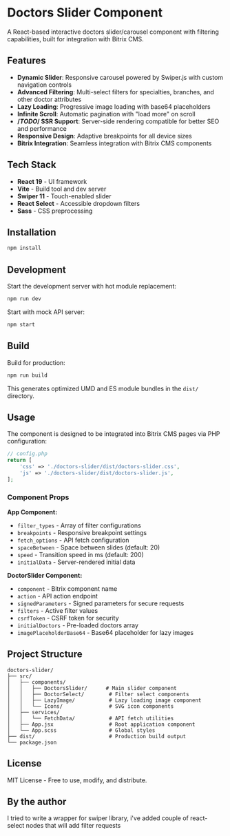 # Doctors Slider Component

A React-based interactive doctors slider/carousel component with filtering capabilities, built for integration with Bitrix CMS.

## Features

- **Dynamic Slider**: Responsive carousel powered by Swiper.js with custom navigation controls
- **Advanced Filtering**: Multi-select filters for specialties, branches, and other doctor attributes
- **Lazy Loading**: Progressive image loading with base64 placeholders
- **Infinite Scroll**: Automatic pagination with "load more" on scroll
- **/*TODO*/ SSR Support**: Server-side rendering compatible for better SEO and performance
- **Responsive Design**: Adaptive breakpoints for all device sizes
- **Bitrix Integration**: Seamless integration with Bitrix CMS components

## Tech Stack

- **React 19** - UI framework
- **Vite** - Build tool and dev server
- **Swiper 11** - Touch-enabled slider
- **React Select** - Accessible dropdown filters
- **Sass** - CSS preprocessing

## Installation

```bash
npm install
```

## Development

Start the development server with hot module replacement:

```bash
npm run dev
```

Start with mock API server:

```bash
npm start
```

## Build

Build for production:

```bash
npm run build
```

This generates optimized UMD and ES module bundles in the `dist/` directory.

## Usage

The component is designed to be integrated into Bitrix CMS pages via PHP configuration:

```php
// config.php
return [
    'css' => './doctors-slider/dist/doctors-slider.css',
    'js' => './doctors-slider/dist/doctors-slider.js',
];
```

### Component Props

**App Component:**

- `filter_types` - Array of filter configurations
- `breakpoints` - Responsive breakpoint settings
- `fetch_options` - API fetch configuration
- `spaceBetween` - Space between slides (default: 20)
- `speed` - Transition speed in ms (default: 200)
- `initialData` - Server-rendered initial data

**DoctorSlider Component:**

- `component` - Bitrix component name
- `action` - API action endpoint
- `signedParameters` - Signed parameters for secure requests
- `filters` - Active filter values
- `csrfToken` - CSRF token for security
- `initialDoctors` - Pre-loaded doctors array
- `imagePlaceholderBase64` - Base64 placeholder for lazy images

## Project Structure

```
doctors-slider/
├── src/
│   ├── components/
│   │   ├── DoctorsSlider/      # Main slider component
│   │   ├── DoctorSelect/        # Filter select components
│   │   ├── LazyImage/           # Lazy loading image component
│   │   └── Icons/               # SVG icon components
│   ├── services/
│   │   └── FetchData/           # API fetch utilities
│   ├── App.jsx                  # Root application component
│   └── App.scss                 # Global styles
├── dist/                        # Production build output
└── package.json
```

## License

MIT License - Free to use, modify, and distribute.

<h2>By the author</h2>

I tried to write a wrapper for swiper library, i've added couple of react-select nodes that will add filter requests
